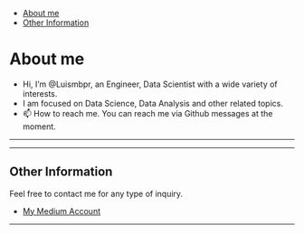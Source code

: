 * [About me](#about-me)
* [Other Information](#other-information)


# About me
- Hi, I’m @Luismbpr, an Engineer, Data Scientist with a wide variety of interests.
- I am focused on Data Science, Data Analysis and other related topics.
- 📫 How to reach me. You can reach me via Github messages at the moment.


***

***

## Other Information

Feel free to contact me for any type of inquiry.

* [My Medium Account](https://medium.com/@luismarcelobp)


***

